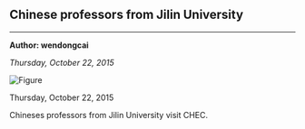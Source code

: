 ## Chinese professors from Jilin University

---
**Author: wendongcai**

*Thursday, October 22, 2015*


![Figure](https://farm1.staticflickr.com/981/40470994130_a2c5b1afb4_c.jpg)

Thursday, October 22, 2015

Chineses professors from Jilin University visit CHEC.